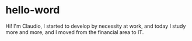 # hello-word

Hi!
I'm Claudio, I started to develop by necessity at work, and today I study more and more, and I moved from the financial area to IT.
